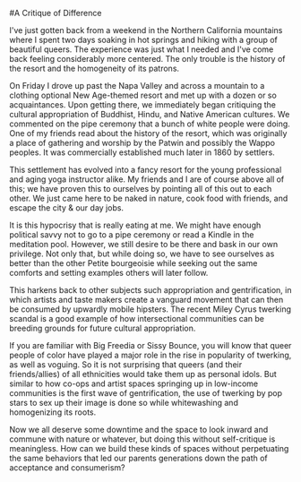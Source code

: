 #A Critique of Difference

I've just gotten back from a weekend in the Northern California mountains where I spent two days soaking in hot springs and hiking with a group of beautiful queers. The experience was just what I needed and I've come back feeling considerably more centered. The only trouble is the history of the resort and the homogeneity of its patrons.

On Friday I drove up past the Napa Valley and across a mountain to a clothing optional New Age-themed resort and met up with a dozen or so acquaintances. Upon getting there, we immediately began critiquing the cultural appropriation of Buddhist, Hindu, and Native American cultures. We commented on the pipe ceremony that a bunch of white people were doing. One of my friends read about the history of the resort, which was originally a place of gathering and worship by the Patwin and possibly the Wappo peoples. It was commercially established much later in 1860 by settlers.

This settlement has evolved into a fancy resort for the young professional and aging yoga instructor alike. My friends and I are of course above all of this; we have proven this to ourselves by pointing all of this out to each other. We just came here to be naked in nature, cook food with friends, and escape the city & our day jobs.

It is this hypocrisy that is really eating at me. We might have enough political savvy not to go to a pipe ceremony or read a Kindle in the meditation pool. However, we still desire to be there and bask in our own privilege. Not only that, but while doing so, we have to see ourselves as better than the other Petite bourgeoisie while seeking out the same comforts and setting examples others will later follow.  

This harkens back to other subjects such appropriation and gentrification, in which artists and taste makers create a vanguard movement that can then be consumed by upwardly mobile hipsters. The recent Miley Cyrus twerking scandal is a good example of how intersectional communities can be breeding grounds for future cultural appropriation.

If you are familiar with Big Freedia or Sissy Bounce, you will know that queer people of color have played a major role in the rise in popularity of twerking, as well as voguing.  So it is not surprising that queers (and their friends/allies) of all ethnicities would take them up as personal idols. But similar to how co-ops and artist spaces springing up in low-income communities is the first wave of gentrification, the use of twerking by pop stars to sex up their image is done so while whitewashing and homogenizing its roots.

Now we all deserve some downtime and the space to look inward and commune with nature or whatever, but doing this without self-critique is meaningless. How can we build these kinds of spaces without perpetuating the same behaviors that led our parents generations down the path of acceptance and consumerism?
